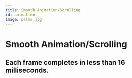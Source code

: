 ```yaml
---
title: Smooth Animation/Scrolling
id: animation
image: palms.jpg
---
```


# Smooth Animation/Scrolling

## Each frame completes in less than 16 milliseconds.